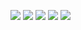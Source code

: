 ![](https://github.com/andreiartsiomenka/introduction-to-java/tree/main/src/by/basic/unit1_Basics_of_software_code_development)
![](https://github.com/andreiartsiomenka/introduction-to-java/tree/main/src/by/basic/unit2_Algorithmization)
![](https://github.com/andreiartsiomenka/introduction-to-java/tree/main/src/by/basic/unit3_Strings_and_basics_of_text_processing)
![](https://github.com/andreiartsiomenka/introduction-to-java/tree/main/src/by/basic/unit4_Programming_with_classes)
![](https://github.com/andreiartsiomenka/introduction-to-java/tree/main/src/by/basic/unit5_Basics_of_OOP)
